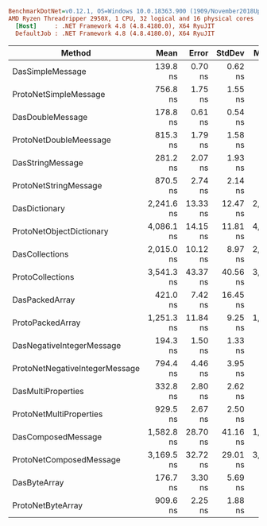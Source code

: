 ``` ini

BenchmarkDotNet=v0.12.1, OS=Windows 10.0.18363.900 (1909/November2018Update/19H2)
AMD Ryzen Threadripper 2950X, 1 CPU, 32 logical and 16 physical cores
  [Host]     : .NET Framework 4.8 (4.8.4180.0), X64 RyuJIT
  DefaultJob : .NET Framework 4.8 (4.8.4180.0), X64 RyuJIT


```
|                         Method |       Mean |    Error |   StdDev |     Median |
|------------------------------- |-----------:|---------:|---------:|-----------:|
|               DasSimpleMessage |   139.8 ns |  0.70 ns |  0.62 ns |   139.6 ns |
|          ProtoNetSimpleMessage |   756.8 ns |  1.75 ns |  1.55 ns |   756.6 ns |
|               DasDoubleMessage |   178.8 ns |  0.61 ns |  0.54 ns |   178.9 ns |
|         ProtoNetDoubleMeessage |   815.3 ns |  1.79 ns |  1.58 ns |   815.4 ns |
|               DasStringMessage |   281.2 ns |  2.07 ns |  1.93 ns |   281.0 ns |
|          ProtoNetStringMessage |   870.5 ns |  2.74 ns |  2.14 ns |   871.0 ns |
|                  DasDictionary | 2,241.6 ns | 13.33 ns | 12.47 ns | 2,237.3 ns |
|       ProtoNetObjectDictionary | 4,086.1 ns | 14.15 ns | 11.81 ns | 4,084.2 ns |
|                 DasCollections | 2,015.0 ns | 10.12 ns |  8.97 ns | 2,015.5 ns |
|               ProtoCollections | 3,541.3 ns | 43.37 ns | 40.56 ns | 3,515.9 ns |
|                 DasPackedArray |   421.0 ns |  7.42 ns | 16.45 ns |   413.0 ns |
|               ProtoPackedArray | 1,251.3 ns | 11.84 ns |  9.25 ns | 1,251.5 ns |
|      DasNegativeIntegerMessage |   194.3 ns |  1.50 ns |  1.33 ns |   193.9 ns |
| ProtoNetNegativeIntegerMessage |   794.4 ns |  4.46 ns |  3.95 ns |   793.5 ns |
|             DasMultiProperties |   332.8 ns |  2.80 ns |  2.62 ns |   331.9 ns |
|        ProtoNetMultiProperties |   929.5 ns |  2.67 ns |  2.50 ns |   928.6 ns |
|             DasComposedMessage | 1,582.8 ns | 28.70 ns | 41.16 ns | 1,568.3 ns |
|        ProtoNetComposedMessage | 3,169.5 ns | 32.72 ns | 29.01 ns | 3,165.5 ns |
|                   DasByteArray |   176.7 ns |  3.30 ns |  5.69 ns |   174.5 ns |
|              ProtoNetByteArray |   909.6 ns |  2.25 ns |  1.88 ns |   909.3 ns |
